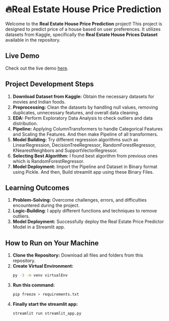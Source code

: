 # 🔥Real Estate House Price Prediction

Welcome to the **Real Estate House Price Prediction** project! This project is designed to predict price of a house based on user preferences. It utilizes datasets from Kaggle, specifically the **Real Estate House Prices Dataset** available in the repository.

## Live Demo

Check out the live demo [here](https://akk-real-estate-house-price-prediction.streamlit.app/).

## Project Development Steps

1. **Download Dataset from Kaggle:** Obtain the necessary datasets for movies and Indian foods.
2. **Preprocessing:** Clean the datasets by handling null values, removing duplicates, unnecessary features, and overall data cleaning.
3. **EDA:** Perform Exploratory Data Analysis to check outliers and data distribution.
4. **Pipeline:** Applying ColumnTransformers to handle Categorical Features and Scaling the Features. And then make Pipeline of all transformers.
5. **Model Building:** Try different regression algorithms such as LinearRegression, DecisionTreeRegressor, RandomForestRegressor, KNearestNeighbors and SupportVectorRegressor.
6. **Selecting Best Algorithm:** I found best algorithm from previous ones which is RandomForestRegressor.
7. **Model Deployment:** Import the Pipeline and Dataset in Binary format using Pickle. And then, Build streamlit app using these Binary Files.

## Learning Outcomes

1. **Problem-Solving:** Overcome challenges, errors, and difficulties encountered during the project.
2. **Logic-Building**: I apply different functions and techniques to remove outliers.
3. **Model Deployment:** Successfully deploy the Real Estate Price Predictor Model in a Streamlit app.

## How to Run on Your Machine

1. **Clone the Repository:** Download all files and folders from this repository.
2. **Create Virtual Environment:**
   ```bash
   py -3 -m venv virtualEnv
3. **Run this command:**
   ```bash
   pip freeze > requirements.txt
4. **Finally start the streamlit app:**
   ```bash
   streamlit run streamlit_app.py
